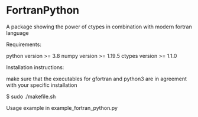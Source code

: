 # FortranPython
A package showing the power of ctypes in combination with modern fortran language

Requirements:

python version >= 3.8
numpy version >= 1.19.5
ctypes version >= 1.1.0

Installation instructions:

make sure that the executables for gfortran and python3 are in agreement with your specific installation

$ sudo ./makefile.sh
 
Usage example in example_fortran_python.py




